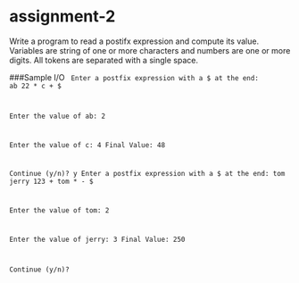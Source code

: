 # assignment-2
Write a program to read a postifx expression and compute its value. Variables are string of one or more characters and numbers are one or more digits. All tokens are separated with a single space.

###Sample I/O
<code>
Enter a postfix expression with a $ at the end: ab 22 * c + $

Enter the value of ab: 2

Enter the value of c: 4
Final Value: 48

Continue (y/n)? y
Enter a postfix expression with a $ at the end: tom jerry 123 + tom * - $

Enter the value of tom: 2

Enter the value of jerry: 3
Final Value: 250

Continue (y/n)?
</code>
